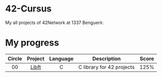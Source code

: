 # 42-Cursus
My all projects of 42Network at 1337 Benguerir. 

# My progress
|Circle | Project | Language | Description | Score | 
|:-----:|:-------:|:--------:|:-----------:|:-----:|
|00| [Libft](https://github.com/48k483x/42_CURSUS/tree/main/libft) | C | C library for 42 projects | 125% |
